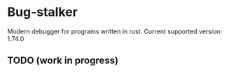 # Bug-stalker

Modern debugger for programs written in rust. Current supported version: 1.74.0

## TODO (work in progress)

